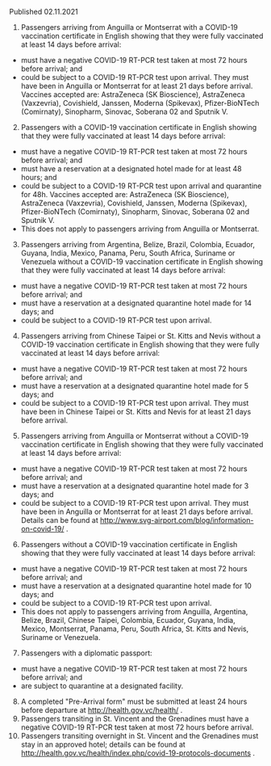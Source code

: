 Published 02.11.2021
1. Passengers arriving from Anguilla or Montserrat with a COVID-19 vaccination certificate in English showing that they were fully vaccinated at least 14 days before arrival:
- must have a negative COVID-19 RT-PCR test taken at most 72 hours before arrival; and
- could be subject to a COVID-19 RT-PCR test upon arrival.
They must have been in Anguilla or Montserrat for at least 21 days before arrival. Vaccines accepted are: AstraZeneca (SK Bioscience), AstraZeneca (Vaxzevria), Covishield, Janssen, Moderna (Spikevax), Pfizer-BioNTech (Comirnaty), Sinopharm, Sinovac, Soberana 02 and Sputnik V.
2. Passengers with a COVID-19 vaccination certificate in English showing that they were fully vaccinated at least 14 days before arrival:
- must have a negative COVID-19 RT-PCR test taken at most 72 hours before arrival; and
- must have a reservation at a designated hotel made for at least 48 hours; and
- could be subject to a COVID-19 RT-PCR test upon arrival and quarantine for 48h.
Vaccines accepted are: AstraZeneca (SK Bioscience), AstraZeneca (Vaxzevria), Covishield, Janssen, Moderna (Spikevax), Pfizer-BioNTech (Comirnaty), Sinopharm, Sinovac, Soberana 02 and Sputnik V.
- This does not apply to passengers arriving from Anguilla or Montserrat.
3. Passengers arriving from Argentina, Belize, Brazil, Colombia, Ecuador, Guyana, India, Mexico, Panama, Peru, South Africa, Suriname or Venezuela without a COVID-19 vaccination certificate in English showing that they were fully vaccinated at least 14 days before arrival:
- must have a negative COVID-19 RT-PCR test taken at most 72 hours before arrival; and
- must have a reservation at a designated quarantine hotel made for 14 days; and
- could be subject to a COVID-19 RT-PCR test upon arrival.
4. Passengers arriving from Chinese Taipei or St. Kitts and Nevis without a COVID-19 vaccination certificate in English showing that they were fully vaccinated at least 14 days before arrival:
- must have a negative COVID-19 RT-PCR test taken at most 72 hours before arrival; and
- must have a reservation at a designated quarantine hotel made for 5 days; and
- could be subject to a COVID-19 RT-PCR test upon arrival.
They must have been in Chinese Taipei or St. Kitts and Nevis for at least 21 days before arrival.
5. Passengers arriving from Anguilla or Montserrat without a COVID-19 vaccination certificate in English showing that they were fully vaccinated at least 14 days before arrival:
- must have a negative COVID-19 RT-PCR test taken at most 72 hours before arrival; and
- must have a reservation at a designated quarantine hotel made for 3 days; and
- could be subject to a COVID-19 RT-PCR test upon arrival.
They must have been in Anguilla or Montserrat for at least 21 days before arrival.
Details can be found at <a href="http://www.svg-airport.com/blog/information-on-covid-19/">http://www.svg-airport.com/blog/information-on-covid-19/</a> .
6. Passengers without a COVID-19 vaccination certificate in English showing that they were fully vaccinated at least 14 days before arrival:
- must have a negative COVID-19 RT-PCR test taken at most 72 hours before arrival; and
- must have a reservation at a designated quarantine hotel made for 10 days; and
- could be subject to a COVID-19 RT-PCR test upon arrival.
- This does not apply to passengers arriving from Anguilla, Argentina, Belize, Brazil, Chinese Taipei, Colombia, Ecuador, Guyana, India, Mexico, Montserrat, Panama, Peru, South Africa, St. Kitts and Nevis, Suriname or Venezuela.
7. Passengers with a diplomatic passport:
- must have a negative COVID-19 RT-PCR test taken at most 72 hours before arrival; and
- are subject to quarantine at a designated facility.
8. A completed "Pre-Arrival form" must be submitted at least 24 hours before departure at <a href="http://health.gov.vc/health/">http://health.gov.vc/health/</a> .
9. Passengers transiting in St. Vincent and the Grenadines must have a negative COVID-19 RT-PCR test taken at most 72 hours before arrival.
10. Passengers transiting overnight in St. Vincent and the Grenadines must stay in an approved hotel; details can be found at <a href="http://health.gov.vc/health/index.php/covid-19-protocols-documents">http://health.gov.vc/health/index.php/covid-19-protocols-documents</a> .